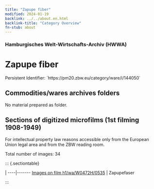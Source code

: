 ```yaml
---
title: "Zapupe fiber"
modified: 2024-01-19
backlink: ../../about.en.html
backlink-title: "Category Overview"
fn-stub: about
---
```


### Hamburgisches Welt-Wirtschafts-Archiv (HWWA)

# Zapupe fiber

<div class="hint">Persistent Identifier: `https://pm20.zbw.eu/category/ware/i/144050`</div>







## Commodities/wares archives folders





No material prepared as folder.



<a id="filmsections" />

## Sections of digitized microfilms (1st filming 1908-1949)

<p>For intellectual property law reasons accessible only from the European Union legal area and from the ZBW reading room.</p>



<p>Total number of images: 34</p>




::: {.sectiontable}

 | 
----|-------
<a class="btn" href="https://pm20.zbw.eu/film/h1/wa/W0472H/0535" rel="nofollow">Images on film h1/wa/W0472H/0535</a> | Zapupefaser


:::
















